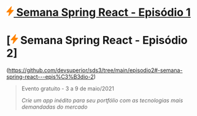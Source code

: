 
# [![DevSuperior logo](https://raw.githubusercontent.com/devsuperior/bds-assets/main/ds/devsuperior-logo-small.png) Semana Spring React - Episódio 1](https://github.com/devsuperior/sds3/blob/main/episodio1/README.md#-semana-spring-react---epis%C3%B3dio-1)
# [![DevSuperior logo](https://raw.githubusercontent.com/devsuperior/bds-assets/main/ds/devsuperior-logo-small.png) Semana Spring React - Episódio 2]
(https://github.com/devsuperior/sds3/tree/main/episodio2#-semana-spring-react---epis%C3%B3dio-2)
> Evento gratuito - 3 a 9 de maio/2021
> 
>  *Crie um app inédito para seu portfólio com as tecnologias mais demandadas do mercado*
